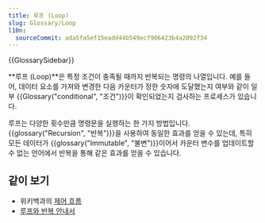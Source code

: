 ```yaml
---
title: 루프 (Loop)
slug: Glossary/Loop
l10n:
  sourceCommit: ada5fa5ef15eadd44b549ecf906423b4a2092f34
---
```


{{GlossarySidebar}}

**루프 (Loop)**은 특정 조건이 충족될 때까지 반복되는 명령의 나열입니다. 예를 들어, 데이터 요소를 가져와 변경한 다음 카운터가 정한 숫자에 도달했는지 여부와 같이 일부 {{Glossary("conditional", "조건")}}이 확인되었는지 검사하는 프로세스가 있습니다.

루프는 다양한 횟수만큼 명령문을 실행하는 한 가지 방법입니다. {{glossary("Recursion", "반복")}}을 사용하여 동일한 효과를 얻을 수 있는데, 특히 모든 데이터가 {{glossary("Immutable", "불변")}}이어서 카운터 변수를 업데이트할 수 없는 언어에서 반복을 통해 같은 효과를 얻을 수 있습니다.

## 같이 보기

- 위키백과의 [제어 흐름](https://en.wikipedia.org/wiki/Control_flow#Loops)
- [루프와 반복 안내서](/ko/docs/Web/JavaScript/Guide/Loops_and_iteration)
